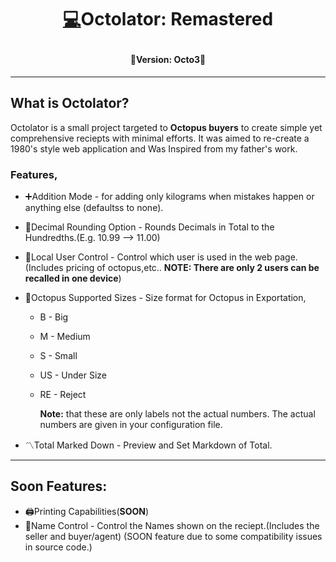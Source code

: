 # <p align="center">[💻](https://Strongsloth.github.io/Octolator)Octolator: Remastered</p>
#### <p align="center">🎉Version: **Octo3**🎉</p>
---
## What is Octolator?
Octolator is a small project targeted to **Octopus buyers** to create simple yet comprehensive reciepts with minimal efforts. It was aimed to re-create a 1980's style web application and Was Inspired from my father's work.

### Features,
 + ➕Addition Mode - for adding only kilograms when mistakes happen or anything else (defaultss to none).
 + 📍Decimal Rounding Option - Rounds Decimals in Total to the Hundredths.(E.g. 10.99 --> 11.00)
 + 👥Local User Control - Control which user is used in the web page.(Includes pricing of octopus,etc.. **NOTE: There are only 2 users can be recalled in one device**)
 + 🐙Octopus Supported Sizes - Size format for Octopus in Exportation,
      - B - Big
      - M - Medium
      - S - Small
      - US - Under Size
      - RE - Reject
  
        **Note:** that these are only labels not the actual numbers. The actual numbers are given in your configuration file.

+ 〽️Total Marked Down  - Preview and Set Markdown of Total.
  

---
## Soon Features:
+ 🖨️Printing Capabilities(**SOON**)
+ 📛Name Control - Control the Names shown on the reciept.(Includes the seller  and buyer/agent) (SOON feature due to some compatibility issues in source code.)
